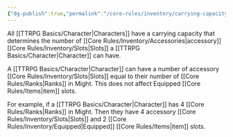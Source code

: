 ```yaml
---
{"dg-publish":true,"permalink":"/core-rules/inventory/carrying-capacity/"}
---
```


All [[TTRPG Basics/Character\|Characters]] have a carrying capacity that determines the number of [[Core Rules/Inventory/Accessories\|accessory]] [[Core Rules/Inventory/Slots\|Slots]] a [[TTRPG Basics/Character\|Character]] can have.

A [[TTRPG Basics/Character\|Character]] can have a number of accessory [[Core Rules/Inventory/Slots\|Slots]] equal to their number of [[Core Rules/Ranks\|Ranks]] in Might. This does not affect Equipped [[Core Rules/Items\|item]] slots.

For example, if a [[TTRPG Basics/Character\|Character]] has 4 [[Core Rules/Ranks\|Ranks]] in Might. Then they have 4 accessory [[Core Rules/Inventory/Slots\|Slots]] and 2 [[Core Rules/Inventory/Equipped\|Equipped]] [[Core Rules/Items\|item]] slots.

